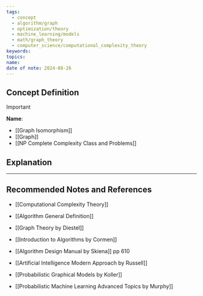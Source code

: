 ```yaml
---
tags:
  - concept
  - algorithm/graph
  - optimization/theory
  - machine_learning/models
  - math/graph_theory
  - computer_science/computational_complexity_theory
keywords: 
topics: 
name: 
date of note: 2024-08-26
---
```


## Concept Definition

>[!important]
>**Name**: 



- [[Graph Isomorphism]]
- [[Graph]]
- [[NP Complete Complexity Class and Problems]]

## Explanation





-----------
##  Recommended Notes and References


- [[Computational Complexity Theory]]
- [[Algorithm General Definition]]


- [[Graph Theory by Diestel]]
- [[Introduction to Algorithms by Cormen]]
- [[Algorithm Design Manual by Skiena]] pp 610
- [[Artificial Intelligence Modern Approach by Russell]]

- [[Probabilistic Graphical Models by Koller]]
- [[Probabilistic Machine Learning Advanced Topics by Murphy]]